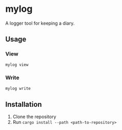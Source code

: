 # mylog
A logger tool for keeping a diary.

## Usage
### View
```bash
mylog view
```

### Write
```bash
mylog write
```

## Installation
1. Clone the repository
2. Run `cargo install --path <path-to-repository>`
